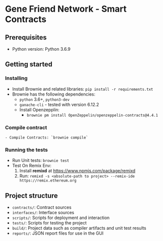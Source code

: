 # Gene Friend Network - Smart Contracts

## Prerequisites
* Python version: Python 3.6.9

## Getting started
### Installing
* Install Brownie and related libraries: `pip install -r requirements.txt`
* Brownie has the following dependencies:
    - `python` 3.6+, `python3-dev`
    - `ganache-cli` - tested with version 6.12.2
    - Install Openzepplin:
      - `brownie pm install OpenZeppelin/openzeppelin-contracts@4.4.1`

### Compile contract
    - Compile Contracts: `brownie compile`

### Running the tests
  - Run Unit tests: `brownie test`
  - Test On Remix Env:
    1. Install **remixd** at https://www.npmjs.com/package/remixd
    2. Run: `remixd -s <absolute-path to project> --remix-ide https://remix.ethereum.org`

## Project structure
  - `contracts/`: Contract sources
  - `interfaces/`: Interface sources
  - `scripts/`: Scripts for deployment and interaction
  - `tests/`: Scripts for testing the project
  - `build/`: Project data such as compiler artifacts and unit test results
  - `reports/`: JSON report files for use in the GUI
